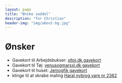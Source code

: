 ```yaml
---
layout: page
title: "Ønske seddel"
description: "for Christian"
header-img: "img/about-bg.jpg"
---
```

# Ønsker

 * Gavekort til Arbejdsbukser: [xltoj.dk gavekort](http://www.xltoj.dk/Gavekort)
 * Gavekort til Tøj: [venusogmarsxl.dk gavekort](http://www.venusogmarsxl.dk/gavekort)
 * Gavekort til huset: [Jemogfik gavekort](http://www.jemogfix.dk/gavekort__6836/gavekort-til-jem-fix_gk)
 * klinge til at skrabe maling [Haral nybrog vare nr 2362](http://www.harald-nyborg.dk/p2362/bahco-ziehklinge)
 
